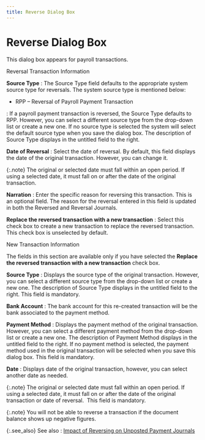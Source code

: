 ```yaml
---
title: Reverse Dialog Box
---
```


# Reverse Dialog Box


This dialog box appears for payroll transactions.


Reversal Transaction Information


**Source Type**
: The Source Type field defaults to the appropriate  system source type for reversals. The system source type is mentioned  below:

- RPP – Reversal  of Payroll Payment Transaction

: If a payroll payment transaction is reversed, the  Source Type defaults to RPP. However, you can select a different source  type from the drop-down list or create a new one. If no source type is  selected the system will select the default source type when you save  the dialog box. The description of Source Type displays in the untitled  field to the right.


**Date of Reversal**
: Select the date of reversal. By default, this field  displays the date of the original transaction. However, you can change  it.


{:.note}
The original or selected date must fall within  an open period. If using a selected date, it must fall on or after the  date of the original transaction.


**Narration**
: Enter the specific reason for reversing this transaction.  This is an optional field. The reason for the reversal entered in this  field is updated in both the Reversed and Reversal Journals.


**Replace the reversed transaction with a new transaction**
: Select this check box to create a new transaction  to replace the reversed transaction. This check box is unselected by default.


New Transaction Information


The fields in this section are available only if you have selected the  **Replace the reversed transaction with 
 a new transaction** check box.


**Source Type**
: Displays the source type of the original transaction.  However, you can select a different source type from the drop-down list  or create a new one. The description of Source Type displays in the untitled  field to the right. This field is mandatory.


**Bank Account**
: The bank account for this re-created transaction  will be the bank associated to the payment method.


**Payment Method**
: Displays the payment method of the original transaction.  However, you can select a different payment method from the drop-down  list or create a new one. The description of Payment Method displays in  the untitled field to the right. If no payment method is selected, the  payment method used in the original transaction will be selected when  you save this dialog box. This field is mandatory.


**Date**
: Displays date of the original transaction, however,  you can select another date as needed.


{:.note}
The original or selected date must fall within  an open period. If using a selected date, it must fall on or after the  date of the original transaction or date of reversal.  This  field is mandatory.


{:.note}
You will not be able to reverse a transaction  if the document balance shows up negative figures.


{:.see_also}
See also
: [Impact  of Reversing on Unposted Payment Journals]({{site.acc_baseurl}}/misc/impact_of_reversing_on_unposted_payment_journals.html)
